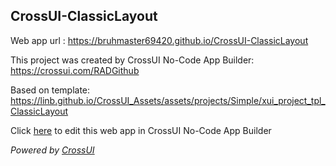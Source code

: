 ## CrossUI-ClassicLayout
Web app url : https://bruhmaster69420.github.io/CrossUI-ClassicLayout

This project was created by CrossUI No-Code App Builder: https://crossui.com/RADGithub

Based on template: https://linb.github.io/CrossUI_Assets/assets/projects/Simple/xui_project_tpl_ClassicLayout

Click [here](https://crossui.com/RADGithub/#!from=github&owner=bruhmaster69420&repo=CrossUI-ClassicLayout) to edit this web app in CrossUI No-Code App Builder

<i>Powered by [CrossUI](https://crossui.com)</i>
